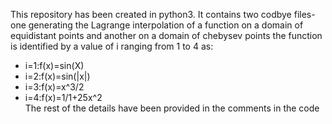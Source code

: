 This repository has been created in python3. It contains two codbye files- one generating the Lagrange interpolation of a function on a domain of equidistant points and another on a domain of chebysev points
the function is identified by a value of i ranging from 1 to 4 as:  
* i=1:f(x)=sin(X)
* i=2:f(x)=sin(|x|)
* i=3:f(x)=x^3/2
* i=4:f(x)=1/1+25x^2  
The rest of the details have been provided in the comments in the code
